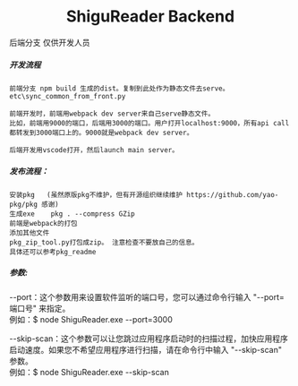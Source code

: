 
<h1 align="center">ShiguReader Backend</h1>

后端分支 仅供开发人员  

##### 开发流程
    前端分支 npm build 生成的dist。复制到此处作为静态文件去serve。   
    etc\sync_common_from_front.py
 
    前端开发时，前端用webpack dev server来自己serve静态文件。   
    比如，前端用9000的端口，后端用3000的端口。用户打开localhost:9000，所有api call都转发到3000端口上的。9000就是webpack dev server。    

    后端开发用vscode打开，然后launch main server。  
    

##### 发布流程：
    安装pkg   (虽然原版pkg不维护，但有开源组织继续维护 https://github.com/yao-pkg/pkg 感谢)
    生成exe    pkg . --compress GZip  
    前端是webpack的打包  
    添加其他文件   
    pkg_zip_tool.py打包成zip。 注意检查不要放自己的信息。    
    具体还可以参考pkg_readme


##### 参数:  
--port：这个参数用来设置软件监听的端口号，您可以通过命令行输入 "--port=端口号" 来指定。  
例如：$ node ShiguReader.exe --port=3000  

--skip-scan：这个参数可以让您跳过应用程序启动时的扫描过程，加快应用程序启动速度。如果您不希望应用程序进行扫描，请在命令行中输入 "--skip-scan" 参数。  
例如：$ node ShiguReader.exe --skip-scan  